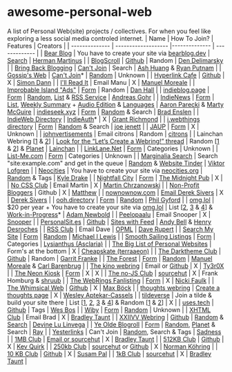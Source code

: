 # awesome-personal-web
A list of Personal Web(site) projects / collectives. For when you feel like exploring a less social media controled internet.
| Name           | How To Join?        | Features      | Creators       |
| -------------- | ------------------- |-------------- | ------------- |
| [Bear Blog](https://bearblog.dev/discover/) | You have to create your site via [bearblog.dev](https://bearblog.dev/) | [Search](https://bearblog.dev/search/) | [Herman Martinus](https://herman.bearblog.dev/) |
| [BlogScroll](https://blogscroll.com/) | [Github](https://github.com/blogscroll/blogscroll) | Random | [Den Delimarsky](https://den.dev/) |
| [Bring Back Blogging](https://bringback.blog/#directory) | [Can't Join](https://bringback.blog/#signup) | Search | [Ash Huang](https://ashsmash.com/) & [Ryan Putnam](https://ryanputn.am/) |
| [Gossip's Web](https://gossipsweb.net/) | [Can't Join](https://gossipsweb.net/submit)* | [Random](https://gossipsweb.net/random) | Unknown |
| [Hyperlink Cafe](https://hyperlink.cafe/) | [Github](https://github.com/photogabble/hyperlink-cafe) | X | [Simon Dann](https://photogabble.co.uk/) |
| [I'll Read It](https://manuelmoreale.com/i-ll-read-it) | Email Manu | X | [Manuel Moreale](https://manuelmoreale.com/) |
| [Improbable Island "Ads"](https://www.improbableisland.com/hobbysites.php?op=showall) | [Form](https://www.improbableisland.com/hobbysites.php) | Random | [Dan Hall](https://www.improbableisland.com/) |
| [indieblog.page](https://indieblog.page/) | [Form](https://indieblog.page/suggest) | [Random](https://indieblog.page/random), [List](https://indieblog.page/export) & [RSS Service](https://indieblog.page/rss) | [Andreas Gohr](https://www.splitbrain.org/) |
| [IndieNews](https://news.indieweb.org/en) | [Form](https://news.indieweb.org/en/submit) | [List](https://news.indieweb.org/en/members), [Weekly Summary](https://indieweb.org/this-week/) + [Audio Edition](https://martymcgui.re/tag/this-week-indieweb-podcast/) & [Languages](https://news.indieweb.org/) | [Aaron Parecki](https://aaronparecki.com/) & [Marty McGuire](https://martymcgui.re/)
| [indieseek.xyz](https://indieseek.xyz/links/) | [Form](https://indieseek.xyz/links/suggest.php?action=addlink) | [Random](https://webri.ng/webring/dirstumble/random) & Search | [Brad Enslen](https://ramblinggit.com/) |
| [IndieWeb Directory](https://indieweb-directory.glitch.me/) | [IndieAuth](https://indieweb.org/IndieAuth)* | X | [Grant Richmond](https://grant.codes/) |
| [i.webthings directory](https://directory.joejenett.com/) | [Form](https://jenett.org/contact/) | [Random](https://directory.joejenett.com/random/) & Search | [joe jenett](https://joejenett.com/) |
| [JAUP](https://www.geocities.ws/jaup/jaup.htm) | [Form](https://www.geocities.ws/jaup/contact.htm) | X | Unknown |
| [johnvertisements](https://john.citrons.xyz/) | Email citrons | Random | [citrons](https://citrons.xyz/a/) |
| Lainchan Webring [[1](https://urof.net/webring/) & [2](https://sizeof.cat/post/lainring/)] | [Look for the “Let’s Create a Webring!” thread](https://www.lainchan.org/%CE%A9/catalog.html) | Random [[1](https://urof.net/scripts/webring?network=clearnet&method=random) & [2](https://sizeof.cat/post/lainring?go=random)] & [Planet](https://feedgrid.io/u/452UdjLv4oWdKPLzfrvZ3t2VkUidhTmjiwxMd7FeHgZkSJrwa3d77zrPQQcvZaNi5EQwdFyjmXHwJuHkwonsKge9vsZMy2nFwy5rLji2c7knSuMVFqTMyKrrfr2szUhn/lainchan-webring) | [Lainchan](https://www.lainchan.org/) |
| [LinkLane.Net](https://www.linklane.net/links.php) | [Form](https://www.linklane.net/rules.php) | Categories | Unknown |
| [List-Me.com](https://www.list-me.com/links.php) | [Form](https://list-me.com/rules.php)  | Categories | Unknown |
| [Marginalia Search](https://search.marginalia.nu/) | Search "site:example.com" and get in the queue | [Random](https://search.marginalia.nu/explore/random) & [Website Tinder](https://explore.marginalia.nu/) | [Viktor Lofgren](https://www.marginalia.nu/) |
| [Neocities](https://neocities.org/browse) | You have to create your site via [neocities.org](https://neocities.org/) | [Random](https://neocities.org/browse?sort_by=random&tag=) & Tags | [Kyle Drake](https://kyledrake.com/) |
| [Nightfall City](https://nightfall.city/) | [Form](https://nightfall.city/join.html) | [The Midnight Pub](https://nightfall.city/x/midnight.pub) | X |
| [No CSS Club](https://nocss.club/) | Email Martin | X | [Martin Chrzanowski](https://m-chrzan.xyz/) |
| [Non-Profit Bloggers](https://github.com/uxai/non-profit-bloggers/) | Github | X | [Matthew](https://kopigram.com/) |
| [nownownow.com](https://nownownow.com/) | [Email Derek Sivers](https://nownownow.com/about) | X | [Derek Sivers](https://sive.rs/) |
| [ooh.directory](https://ooh.directory/) | [Form](https://ooh.directory/suggest/) | [Random](https://ooh.directory/random/) | [Phil Gyford](https://www.gyford.com/) |
| [omg.lol](https://home.omg.lol/directory) | $20 per year + You have to create your site via [omg.lol](https://home.omg.lol/) | List [[2](https://now.garden/), [3](https://status.lol/) & [4](https://proven.lol/)] & [Work-in-Progress](https://discourse.lol/t/weblog-discovery/297)* | [Adam Newbold](https://adam.omg.lol/) |
| [Peelopaalu](https://peelopaalu.neocities.org/) | Email Snooper | X | [Snooper](https://s.neocities.org/) |
| [PersonalSit.es](https://personalsit.es/) | [Github](https://github.com/xdesro/personalsit.es) | [Sites with Feed](https://personalsit.es/with-feed/) | [Andy Bell](https://andy-bell.co.uk/) & [Henry Desroches](https://henry.codes/) |
| [RSS Club](https://daverupert.com/rss-club/) | Email Dave | [OPML](https://daverupert.com/rss-club/feeds.xml) | [Dave Rupert](https://daverupert.com/) |
| [Search My Site](https://searchmysite.net/search/browse/) | [Form](https://searchmysite.net/admin/add/) | [Random](https://searchmysite.net/search/random/) | [Michael I Lewis](https://michael-lewis.com/) |
| [Smooth Sailing Listings](https://smoothsailing.asclaria.org/) | [Form](https://smoothsailing.asclaria.org/submit) | Categories | [Lysianthus (Asclaria)](https://asclaria.org/) |
| [The Big List of Personal Websites](https://biglist.terraaeon.com/index.html) | Form's at the bottom | X | [Cheapskate (terraaeon)](https://www.terraaeon.com) |
| [The Darktheme Club](https://darktheme.club/) | [Github](https://github.com/garritfra/darktheme.club) | Random | [Garrit Franke](https://garrit.xyz/) |
| [The Forest](https://theforest.link/) | [Form](https://airtable.com/shrnXytpihrcWAQAG) | [Random](https://theforest.link/go-for-a-walk) | [Manuel Moreale](https://manuelmoreale.com/) & [Carl Barenbrug](https://cmhb.de/) |
| [The kino webring](https://ty3r0x.chaox.ro/webrings/kino-webring.xhtml) | Email or [Github](https://github.com/Chaox-Community/kino-webring) | X | [Ty3r0X](https://ty3r0x.chaox.ro/) |
| [The Neon Kiosk](https://kiosk.nightfall.city/) | [Form](https://kiosk.nightfall.city/join.html) | X | X |
| [The no-JS Club](https://no-js.club/members/) | [sourcehut](https://no-js.club/faq/) | X | Frank Homburg & [shruub](https://todo.sr.ht/~shruub) |
| [The WebRings Fanlisting](https://fanlistings.nickifaulk.com/webrings/list.php) | [Form](https://fanlistings.nickifaulk.com/webrings/join.php) | X | [Nicki Faulk](https://www.nickifaulk.com/) |
| [The Whimsical Web](https://whimsical.club/) | [Github](https://github.com/maxboeck/whimsical) | X | [Max Böck](https://mxb.dev/) |
| [thoughts webring](https://thoughts.page/webring) | [Create a thoughts page](https://thoughts.page/) | X | [Wesley Aptekar-Cassels](https://wesleyac.com/) |
| [tildeverse](https://tildeverse.org/) | Join a tilde & build your site there | List [[1](https://tilde.club/users/), [2](https://tilde.guru/), [3](https://tilde.team/ring/) & [4](https://tilde.town/users.html)] & Random [[1](http://tilde.club/~harper/link.html?action=random) & [2](https://tilde.team/ring/?action=random)] | X |
| [uses.tech](https://uses.tech/) | [Github](https://github.com/wesbos/awesome-uses/) | Tags | [Wes Bos](https://wesbos.com) |
| [Wiby](https://wiby.org/) | [Form](https://wiby.org/submit/) | [Random](https://wiby.org/surprise/) | Unknown |
| [XHTML Club](https://xhtml.club/members.html) | Email Brad | X | [Bradley Taunt](https://bt.ht/) |
| [XXIIVV Webring](https://webring.xxiivv.com/) | [Github](https://github.com/XXIIVV/webring) | [Random](https://lieu.cblgh.org/random) & [Search](https://lieu.cblgh.org/) | [Devine Lu Linvega](https://xxiivv.com/) |
| [Ye Olde Blogroll](https://blogroll.org/) | [Form](https://blogroll.org/nominate/) | [Random](https://blogroll.org/random), [Planet](https://blogroll.org/planet/) & Search | [Ray](https://alongtheray.com/) |
| [Yesterlinks](https://links.yesterweb.org/) | Can't Join | [Random](https://links.yesterweb.org/surf.php), Search & Tags | [Sadness](https://sadgrl.online/) |
| [1MB Club](https://1mb.club/) | [Email or sourcehut](https://1mb.club/submit) | X | [Bradley Taunt](https://bt.ht/) |
| [512KB Club](https://512kb.club/) | [Github](https://github.com/kevquirk/512kb.club) | X | [Kev Quirk](https://kevquirk.com/) |
| [250kb Club](https://250kb.club/) | [sourcehut](https://todo.sr.ht/~koehr/the-250kb-club/) or [Github](https://github.com/nkoehring/250kb-club/) | X | [Norman Köhring](https://koehr.in/) |
| [10 KB Club](https://10kbclub.com/) | [Github](https://github.com/susam/10kbclub) | X | [Susam Pal](https://susam.net/) |
| [1kB Club](https://1kb.club/) | [sourcehut](https://1kb.club/submit) | X | [Bradley Taunt](https://bt.ht/) |
